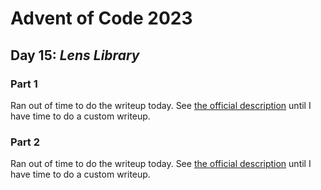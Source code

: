 # Advent of Code 2023
## Day 15: *Lens Library*

### Part 1

Ran out of time to do the writeup today. See [the official description](https://adventofcode.com/2023/day/15) until I have time to do a custom writeup.

### Part 2

Ran out of time to do the writeup today. See [the official description](https://adventofcode.com/2023/day/15) until I have time to do a custom writeup.